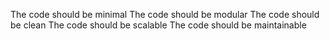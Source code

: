 The code should be minimal
The code should be modular
The code should be clean
The code should be scalable 
The code should be maintainable